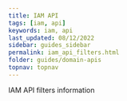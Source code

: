 ```yaml
---
title: IAM API
tags: [iam, api]
keywords: iam, api
last_updated: 08/12/2022
sidebar: guides_sidebar
permalink: iam_api_filters.html
folder: guides/domain-apis
topnav: topnav
---
```


IAM API filters information